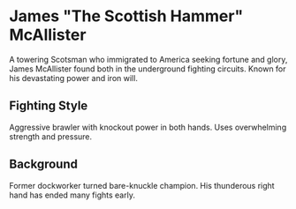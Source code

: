 # James "The Scottish Hammer" McAllister

A towering Scotsman who immigrated to America seeking fortune and glory, James McAllister found both in the underground fighting circuits. Known for his devastating power and iron will.

## Fighting Style
Aggressive brawler with knockout power in both hands. Uses overwhelming strength and pressure.

## Background
Former dockworker turned bare-knuckle champion. His thunderous right hand has ended many fights early.
